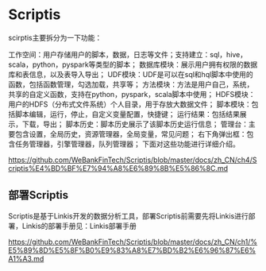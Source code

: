 # Scriptis

scirptis主要拆分为一下功能：

工作空间：用户存储用户的脚本，数据，日志等文件；支持建立：sql，hive，scala，python，pyspark等类型的脚本；
数据库模块：展示用户拥有权限的数据库和表信息，以及表导入导出；
UDF模块：UDF是可以在sql和hql脚本中使用的函数，包括函数管理，勾选加载，共享等；
方法模块：方法是用户自己，系统，共享的自定义函数，支持在python，pyspark，scala脚本中使用；
HDFS模块：用户的HDFS（分布式文件系统）个人目录，用于存放大数据文件；
脚本模块：包括脚本编辑，运行，停止，自定义变量配置，快捷键；
运行结果：包括结果展示，下载，导出；
脚本历史：脚本历史展示了该脚本历史运行信息；
管理台：主要包含设置，全局历史，资源管理器，全局变量，常见问题；
右下角弹出框：包含任务管理器，引擎管理器，队列管理器； 下面对这些功能进行详细介绍。

https://github.com/WeBankFinTech/Scriptis/blob/master/docs/zh_CN/ch4/Scriptis%E4%BD%BF%E7%94%A8%E6%89%8B%E5%86%8C.md


## 部署Scriptis

Scriptis是基于Linkis开发的数据分析工具，部署Scriptis前需要先将Linkis进行部署，Linkis的部署手册见：Linkis部署手册


https://github.com/WeBankFinTech/Scriptis/blob/master/docs/zh_CN/ch1/%E5%89%8D%E5%8F%B0%E9%83%A8%E7%BD%B2%E6%96%87%E6%A1%A3.md
